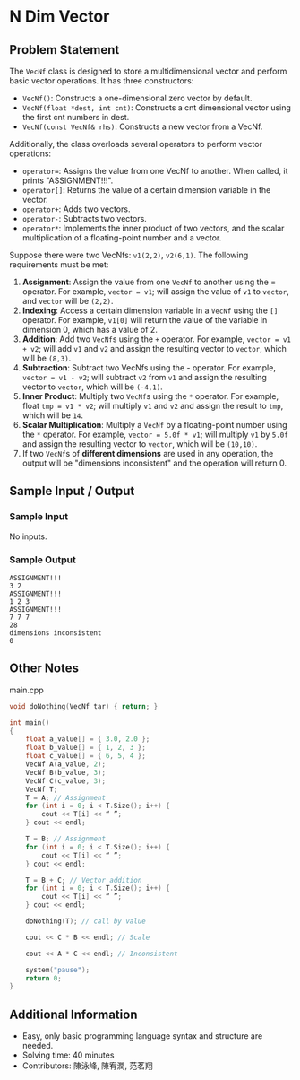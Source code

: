 # N Dim Vector

## Problem Statement
The `VecNf` class is designed to store a multidimensional vector and perform basic vector operations. It has three constructors:
* `VecNf()`: Constructs a one-dimensional zero vector by default.
* `VecNf(float *dest, int cnt)`: Constructs a cnt dimensional vector using the first cnt numbers in dest.
* `VecNf(const VecNf& rhs)`: Constructs a new vector from a VecNf.

Additionally, the class overloads several operators to perform vector operations:
* `operator=`: Assigns the value from one VecNf to another. When called, it prints "ASSIGNMENT!!!".
* `operator[]`: Returns the value of a certain dimension variable in the vector.
* `operator+`: Adds two vectors.
* `operator-`: Subtracts two vectors.
* `operator*`: Implements the inner product of two vectors, and the scalar multiplication of a floating-point number and a vector.

Suppose there were two VecNfs: `v1(2,2)`, `v2(6,1)`. The following requirements must be met:
1. **Assignment**: Assign the value from one `VecNf` to another using the = operator. For example, `vector = v1`; will assign the value of `v1` to `vector`, and `vector` will be `(2,2)`.
1. **Indexing**: Access a certain dimension variable in a `VecNf` using the `[]` operator. For example, `v1[0]` will return the value of the variable in dimension 0, which has a value of 2.
1. **Addition**: Add two `VecNf`s using the `+` operator. For example, `vector = v1 + v2`; will add `v1` and `v2` and assign the resulting vector to `vector`, which will be `(8,3)`.
1. **Subtraction**: Subtract two VecNfs using the - operator. For example, `vector = v1 - v2`; will subtract `v2` from `v1` and assign the resulting vector to `vector`, which will be `(-4,1)`.
1. **Inner Product**: Multiply two `VecNf`s using the `*` operator. For example, float `tmp = v1 * v2`; will multiply `v1` and `v2` and assign the result to `tmp`, which will be `14`.
1. **Scalar Multiplication**: Multiply a `VecNf` by a floating-point number using the `*` operator. For example, `vector = 5.0f * v1`; will multiply `v1` by `5.0f` and assign the resulting vector to `vector`, which will be `(10,10)`.
1. If two `VecNf`s of **different dimensions** are used in any operation, the output will be "dimensions inconsistent" and the operation will return 0.

## Sample Input / Output

### Sample Input
No inputs.

### Sample Output
```
ASSIGNMENT!!!
3 2
ASSIGNMENT!!!
1 2 3
ASSIGNMENT!!!
7 7 7
28
dimensions inconsistent
0
```

## Other Notes

main.cpp
```cpp
void doNothing(VecNf tar) { return; }

int main()
{
    float a_value[] = { 3.0, 2.0 };
    float b_value[] = { 1, 2, 3 };
    float c_value[] = { 6, 5, 4 };
    VecNf A(a_value, 2);
    VecNf B(b_value, 3);
    VecNf C(c_value, 3);
    VecNf T;
    T = A; // Assignment
    for (int i = 0; i < T.Size(); i++) {
        cout << T[i] << “ ”;
    } cout << endl;

    T = B; // Assignment
    for (int i = 0; i < T.Size(); i++) {
        cout << T[i] << “ ”;
    } cout << endl;

    T = B + C; // Vector addition
    for (int i = 0; i < T.Size(); i++) {
        cout << T[i] << “ ”;
    } cout << endl;

    doNothing(T); // call by value

    cout << C * B << endl; // Scale

    cout << A * C << endl; // Inconsistent

    system("pause");
    return 0;
}
```

## Additional Information
* Easy, only basic programming language syntax and structure are needed.
* Solving time: 40 minutes
* Contributors: 陳泳峰, 陳宥潤, 范茗翔
